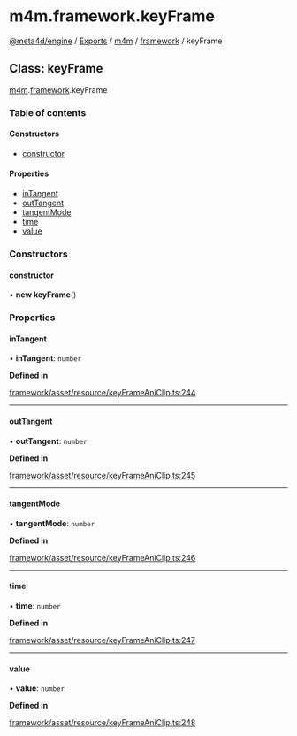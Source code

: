 # m4m.framework.keyFrame

[@meta4d/engine](../) / [Exports](../modules/) / [m4m](../modules/m4m.md) / [framework](../modules/m4m.framework.md) / keyFrame

## Class: keyFrame

[m4m](../modules/m4m.md).[framework](../modules/m4m.framework.md).keyFrame

### Table of contents

#### Constructors

* [constructor](m4m.framework.keyFrame.md#constructor)

#### Properties

* [inTangent](m4m.framework.keyFrame.md#intangent)
* [outTangent](m4m.framework.keyFrame.md#outtangent)
* [tangentMode](m4m.framework.keyFrame.md#tangentmode)
* [time](m4m.framework.keyFrame.md#time)
* [value](m4m.framework.keyFrame.md#value)

### Constructors

#### constructor

• **new keyFrame**()

### Properties

#### inTangent

• **inTangent**: `number`

**Defined in**

[framework/asset/resource/keyFrameAniClip.ts:244](https://github.com/meta4d-me/meta4d-engine/blob/cf6bfe6/src/framework/asset/resource/keyFrameAniClip.ts#L244)

***

#### outTangent

• **outTangent**: `number`

**Defined in**

[framework/asset/resource/keyFrameAniClip.ts:245](https://github.com/meta4d-me/meta4d-engine/blob/cf6bfe6/src/framework/asset/resource/keyFrameAniClip.ts#L245)

***

#### tangentMode

• **tangentMode**: `number`

**Defined in**

[framework/asset/resource/keyFrameAniClip.ts:246](https://github.com/meta4d-me/meta4d-engine/blob/cf6bfe6/src/framework/asset/resource/keyFrameAniClip.ts#L246)

***

#### time

• **time**: `number`

**Defined in**

[framework/asset/resource/keyFrameAniClip.ts:247](https://github.com/meta4d-me/meta4d-engine/blob/cf6bfe6/src/framework/asset/resource/keyFrameAniClip.ts#L247)

***

#### value

• **value**: `number`

**Defined in**

[framework/asset/resource/keyFrameAniClip.ts:248](https://github.com/meta4d-me/meta4d-engine/blob/cf6bfe6/src/framework/asset/resource/keyFrameAniClip.ts#L248)
